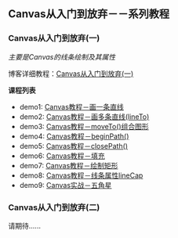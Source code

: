## Canvas从入门到放弃－－系列教程

### Canvas从入门到放弃(一)
*主要是Canvas的线条绘制及其属性*

博客详细教程：[Canvas从入门到放弃(一)](http://www.jianshu.com/p/22aad1799524)


**课程列表**

* demo1: [Canvas教程－画一条直线](https://github.com/AmberYLopez-demos/Canvas-Lessons/blob/master/Lesson1/demo1.html)
* demo2: [Canvas教程－画多条直线(lineTo)](https://github.com/AmberYLopez-demos/Canvas-Lessons/blob/master/Lesson1/demo2.html)
* demo3: [Canvas教程－moveTo()组合图形](https://github.com/AmberYLopez-demos/Canvas-Lessons/blob/master/Lesson1/demo3.html)
* demo4: [Canvas教程－beginPath()](https://github.com/AmberYLopez-demos/Canvas-Lessons/blob/master/Lesson1/demo4.html)
* demo5: [Canvas教程－closePath()](https://github.com/AmberYLopez-demos/Canvas-Lessons/blob/master/Lesson1/demo5.html)
* demo6: [Canvas教程－填充](https://github.com/AmberYLopez-demos/Canvas-Lessons/blob/master/Lesson1/demo6.html)
* demo7: [Canvas教程－绘制矩形](https://github.com/AmberYLopez-demos/Canvas-Lessons/blob/master/Lesson1/demo7.html)
* demo8: [Canvas教程－线条属性lineCap](https://github.com/AmberYLopez-demos/Canvas-Lessons/blob/master/Lesson1/demo8.html)
* demo9: [Canvas实战－五角星](https://github.com/AmberYLopez-demos/Canvas-Lessons/blob/master/Lesson1/demo9.html)


### Canvas从入门到放弃(二)
请期待......